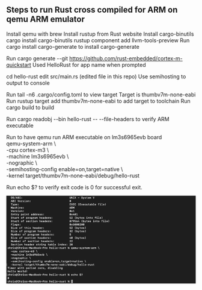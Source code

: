 ## Steps to run Rust cross compiled for ARM on qemu ARM emulator

Install qemu with brew
Install rustup from Rust website
Install cargo-binutils
    cargo install cargo-binutils
    rustup component add llvm-tools-preview
Run cargo install cargo-generate to install cargo-generate

Run cargo generate --git https://github.com/rust-embedded/cortex-m-quickstart
Used HelloRust for app name when prompted

cd hello-rust
edit src/main.rs (edited file in this repo)
Use semihosting to output to console

Run tail -n6 .cargo/config.toml to view target
Target is thumbv7m-none-eabi
Run rustup target add thumbv7m-none-eabi to add target to toolchain
Run cargo build to build

Run cargo readobj --bin hello-rust -- --file-headers to verify ARM executable

Run to have qemu run ARM executable on lm3s6965evb board  
qemu-system-arm \\  
  -cpu cortex-m3 \\  
  -machine lm3s6965evb \\  
  -nographic \\  
  -semihosting-config enable=on,target=native \\  
  -kernel target/thumbv7m-none-eabi/debug/hello-rust  

Run echo $? to verify exit code is 0 for successful exit.  

![Success](HelloRust.png)